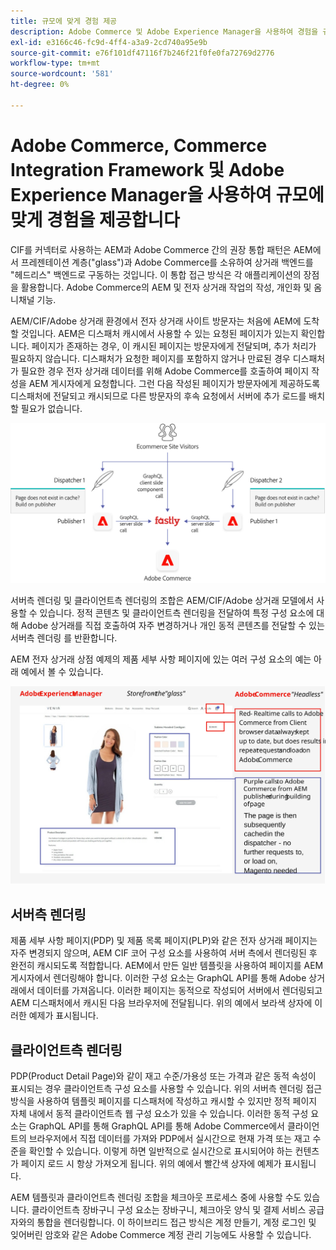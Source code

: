 ```yaml
---
title: 규모에 맞게 경험 제공
description: Adobe Commerce 및 Adobe Experience Manager을 사용하여 경험을 규모에 맞게 제공하는 방법을 알아봅니다.
exl-id: e3166c46-fc9d-4ff4-a3a9-2cd740a95e9b
source-git-commit: e76f101df47116f7b246f21f0fe0fa72769d2776
workflow-type: tm+mt
source-wordcount: '581'
ht-degree: 0%

---
```


# Adobe Commerce, Commerce Integration Framework 및 Adobe Experience Manager을 사용하여 규모에 맞게 경험을 제공합니다

CIF를 커넥터로 사용하는 AEM과 Adobe Commerce 간의 권장 통합 패턴은 AEM에서 프레젠테이션 계층(&quot;glass&quot;)과 Adobe Commerce를 소유하여 상거래 백엔드를 &quot;헤드리스&quot; 백엔드로 구동하는 것입니다. 이 통합 접근 방식은 각 애플리케이션의 장점을 활용합니다. Adobe Commerce의 AEM 및 전자 상거래 작업의 작성, 개인화 및 옴니채널 기능.

AEM/CIF/Adobe 상거래 환경에서 전자 상거래 사이트 방문자는 처음에 AEM에 도착할 것입니다. AEM은 디스패처 캐시에서 사용할 수 있는 요청된 페이지가 있는지 확인합니다. 페이지가 존재하는 경우, 이 캐시된 페이지는 방문자에게 전달되며, 추가 처리가 필요하지 않습니다. 디스패처가 요청한 페이지를 포함하지 않거나 만료된 경우 디스패처가 필요한 경우 전자 상거래 데이터를 위해 Adobe Commerce를 호출하여 페이지 작성을 AEM 게시자에게 요청합니다. 그런 다음 작성된 페이지가 방문자에게 제공하도록 디스패처에 전달되고 캐시되므로 다른 방문자의 후속 요청에서 서버에 추가 로드를 배치할 필요가 없습니다.

![Adobe Experience Manager 및 Adobe 상거래 아키텍처의 개요 다이어그램](../assets/commerce-at-scale/overview.png)

서버측 렌더링 및 클라이언트측 렌더링의 조합은 AEM/CIF/Adobe 상거래 모델에서 사용할 수 있습니다. 정적 콘텐츠 및 클라이언트측 렌더링을 전달하여 특정 구성 요소에 대해 Adobe 상거래를 직접 호출하여 자주 변경하거나 개인 동적 콘텐츠를 전달할 수 있는 서버측 렌더링
를 반환합니다.

AEM 전자 상거래 상점 예제의 제품 세부 사항 페이지에 있는 여러 구성 요소의 예는 아래 예에서 볼 수 있습니다.

![Adobe Experience Manager 및 Adobe 상거래 아키텍처의 개요 다이어그램](../assets/commerce-at-scale/product-details-page.svg)

## 서버측 렌더링

제품 세부 사항 페이지(PDP) 및 제품 목록 페이지(PLP)와 같은 전자 상거래 페이지는 자주 변경되지 않으며, AEM CIF 코어 구성 요소를 사용하여 서버 측에서 렌더링된 후 완전히 캐시되도록 적합합니다. AEM에서 만든 일반 템플릿을 사용하여 페이지를 AEM 게시자에서 렌더링해야 합니다. 이러한 구성 요소는 GraphQL API를 통해 Adobe 상거래에서 데이터를 가져옵니다. 이러한 페이지는 동적으로 작성되어 서버에서 렌더링되고 AEM 디스패처에서 캐시된 다음 브라우저에 전달됩니다. 위의 예에서 보라색 상자에 이러한 예제가 표시됩니다.

## 클라이언트측 렌더링

PDP(Product Detail Page)와 같이 재고 수준/가용성 또는 가격과 같은 동적 속성이 표시되는 경우 클라이언트측 구성 요소를 사용할 수 있습니다. 위의 서버측 렌더링 접근 방식을 사용하여 템플릿 페이지를 디스패처에 작성하고 캐시할 수 있지만 정적 페이지 자체 내에서 동적 클라이언트측 웹 구성 요소가 있을 수 있습니다. 이러한 동적 구성 요소는 GraphQL API를 통해 GraphQL API를 통해 Adobe Commerce에서 클라이언트의 브라우저에서 직접 데이터를 가져와 PDP에서 실시간으로 현재 가격 또는 재고 수준을 확인할 수 있습니다. 이렇게 하면 일반적으로 실시간으로 표시되어야 하는 컨텐츠가 페이지 로드 시 항상 가져오게 됩니다. 위의 예에서 빨간색 상자에 예제가 표시됩니다.

AEM 템플릿과 클라이언트측 렌더링 조합을 체크아웃 프로세스 중에 사용할 수도 있습니다. 클라이언트측 장바구니 구성 요소는 장바구니, 체크아웃 양식 및 결제 서비스 공급자와의 통합을 렌더링합니다. 이 하이브리드 접근 방식은 계정 만들기, 계정 로그인 및 잊어버린 암호와 같은 Adobe Commerce 계정 관리 기능에도 사용할 수 있습니다.

